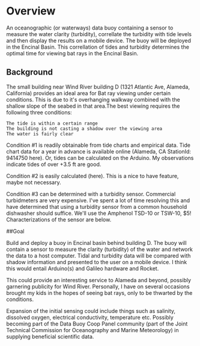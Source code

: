 # Overview

An oceanographic (or waterways) data buoy containing a sensor to measure the water clarity (turbidity), correllate the turbidity with tide levels and then display the results on a mobile device.  The buoy will be deployed in the Encinal Basin. This correllation of tides and turbidity determines the optimal time for viewing bat rays in the Encinal Basin. 

## Background

The small building near Wind River building D (1321 Atlantic Ave, Alameda, California) provides an ideal area for Bat ray viewing under certain conditions. This is due to it's overhanging walkway combined with the shallow slope of the seabed in that area.The best viewing requires the following three conditions:
 

    The tide is within a certain range
    The building is not casting a shadow over the viewing area
    The water is fairly clear

 

Condition #1 is readily obtainable from tide charts and empirical data. Tide chart data for a year in advance is available online (Alameda, CA  StationId: 9414750 here). Or, tides can be calculated on the Arduino.  My observations indicate tides of over +3.5 ft are good.

Condition #2 is easily calculated (here). This is a nice to have feature, maybe not necessary.

Condition #3 can be determined with a turbidity sensor. Commercial turbidmeters are very expensive. I've spent a lot of time resolving this and have determined that using a turbidity sensor from a common household dishwasher should suffice. We'll use the Amphenol TSD-10 or TSW-10,  $5! Characterizations of the sensor are below.

##Goal

Build and deploy a buoy in Encinal basin behind building D. The buoy will contain a sensor to measure the clarity (turbidity) of the water and network the data to a host computer. Tidal and turbidity data will be compared with shadow information and presented to the user on a mobile device. I think this would entail Arduino(s) and Galileo hardware and Rocket.

This could provide an interesting service to Alameda and beyond, possibly garnering publicity for Wind River. Personally,  I have on several occasions brought my kids in the hopes of seeing bat rays, only to be thwarted by the conditions.

Expansion of the initial sensing could include things such as salinity, dissolved oxygen, electrical conductivity, temperature etc. Possibly becoming part of the Data Buoy Coop Panel community (part of the Joint Technical Commission for Oceanography and Marine Meteorology) in supplying beneficial scientific data.

